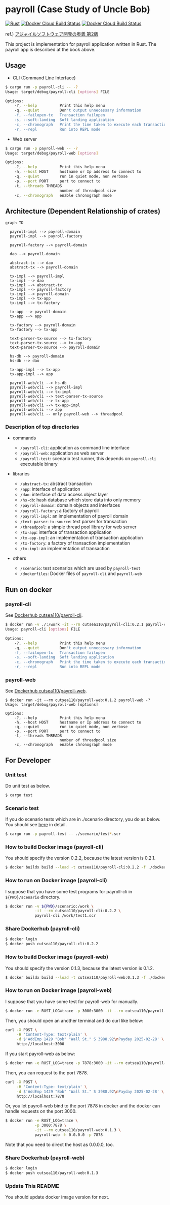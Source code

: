 # payroll (Case Study of Uncle Bob)

[![Rust](https://github.com/cutsea110/payroll/actions/workflows/rust.yml/badge.svg)](https://github.com/cutsea110/payroll/actions/workflows/rust.yml)
[![Docker Cloud Build Status](https://img.shields.io/docker/pulls/cutsea110/payroll-cli?label=payroll-cli&logo=docker)](https://hub.docker.com/repository/docker/cutsea110/payroll-cli/general)
[![Docker Cloud Build Status](https://img.shields.io/docker/pulls/cutsea110/payroll-web?label=payroll-web&logo=docker)](https://hub.docker.com/repository/docker/cutsea110/payroll-web/general)

ref.) [アジャイルソフトウェア開発の奥義 第2版](https://www.amazon.co.jp/dp/4797347783)

This project is implementation for payroll application written in Rust.
The payroll app is described at the book above.

## Usage

* CLI (Command Line Interface)

```bash
$ cargo run -p payroll-cli -- -?
Usage: target/debug/payroll-cli [options] FILE

Options:
    -?, --help          Print this help menu
    -q, --quiet         Don't output unnecessary information
    -f, --failopen-tx   Transaction failopen
    -s, --soft-landing  Soft landing application
    -c, --chronograph   Print the time taken to execute each transaction
    -r, --repl          Run into REPL mode
```

* Web server

```bash
$ cargo run -p payroll-web -- -?
Usage: target/debug/payroll-web [options]

Options:
    -?, --help          Print this help menu
    -h, --host HOST     hostname or Ip address to connect to
    -q, --quiet         run in quiet mode, non verbose
    -p, --port PORT     port to connect to
    -t, --threads THREADS
                        number of threadpool size
    -c, --chronograph   enable chronograph mode
```

## Architecture (Dependent Relationship of crates)

```mermaid
graph TD

  payroll-impl --> payroll-domain
  payroll-impl --> payroll-factory

  payroll-factory --> payroll-domain

  dao --> payroll-domain

  abstract-tx --> dao
  abstract-tx --> payroll-domain

  tx-impl --> payroll-impl
  tx-impl --> dao
  tx-impl --> abstract-tx
  tx-impl --> payroll-factory
  tx-impl --> payroll-domain
  tx-impl --> tx-app
  tx-impl --> tx-factory

  tx-app --> payroll-domain
  tx-app --> app

  tx-factory --> payroll-domain
  tx-factory --> tx-app

  text-parser-tx-source --> tx-factory
  text-parser-tx-source --> tx-app
  text-parser-tx-source --> payroll-domain

  hs-db --> payroll-domain
  hs-db --> dao
  
  tx-app-impl --> tx-app
  tx-app-impl --> app

  payroll-web/cli --> hs-db
  payroll-web/cli --> payroll-impl
  payroll-web/cli --> tx-impl
  payroll-web/cli --> text-parser-tx-source
  payroll-web/cli --> tx-app
  payroll-web/cli --> tx-app-impl
  payroll-web/cli --> app
  payroll-web/cli -- only payroll-web --> threadpool
```

### Description of top directories

- commands
  - `/payroll-cli`: application as command line interface
  - `/payroll-web`:  application as web server
  - `/payroll-test`: scenario test runner, this depends on `payroll-cli` executable binary

- libraries
  - `/abstract-tx`: abstract transaction
  - `/app`: interface of application
  - `/dao`: interface of data access object layer
  - `/hs-db`: hash database which store data into only memory
  - `/payroll-domain`: domain objects and interfaces
  - `/payroll-factory`: a factory of payroll
  - `/payroll-impl`: an implementation of payroll domain
  - `/text-parser-tx-source`: text parser for transaction
  - `/threadpool`: a simple thread pool library for web server
  - `/tx-app`: interface of transaction application
  - `/tx-app-impl`: an implementation of transaction application
  - `/tx-factory`: a factory of transaction implementation
  - `/tx-impl`: an implementation of transaction

- others
  - `/scenario`: test scenarios which are used by `payroll-test`
  - `/dockerfiles`: Docker files of `payroll-cli` and `payroll-web`

## Run on docker

### payroll-cli

See [Dockerhub cutsea110/payroll-cli](https://hub.docker.com/repository/docker/cutsea110/payroll-cli).

```bash
$ docker run -v ./:/work -it --rm cutsea110/payroll-cli:0.2.1 payroll-cli -?
Usage: payroll-cli [options] FILE

Options:
    -?, --help          Print this help menu
    -q, --quiet         Don't output unnecessary information
    -f, --failopen-tx   Transaction failopen
    -s, --soft-landing  Soft landing application
    -c, --chronograph   Print the time taken to execute each transaction
    -r, --repl          Run into REPL mode
```

### payroll-web

See [Dockerhub cutsea110/payroll-web](https://hub.docker.com/repository/docker/cutsea110/payroll-web).

```
$ docker run -it --rm cutsea110/payroll-web:0.1.2 payroll-web -?
Usage: target/debug/payroll-web [options]

Options:
    -?, --help          Print this help menu
    -h, --host HOST     hostname or Ip address to connect to
    -q, --quiet         run in quiet mode, non verbose
    -p, --port PORT     port to connect to
    -t, --threads THREADS
                        number of threadpool size
    -c, --chronograph   enable chronograph mode
```

## For Developer

### Unit test

Do unit test as below.

```bash
$ cargo test
```

### Scenario test

If you do scenario tests which are in ./scenario directory, you do as below.
You should see [here](payroll-test/README.md) in detail.

```bash
$ cargo run -p payroll-test -- ./scenario/test*.scr
```

### How to build Docker image (payroll-cli)

You should specify the version 0.2.2, because the latest version is 0.2.1.

```bash
$ docker buildx build --load -t cutsea110/payroll-cli:0.2.2 -f ./dockerfiles/Dockerfile.cli .
```
### How to run on Docker image (payroll-cli)

I suppose that you have some test programs for payroll-cli in `${PWD}/scenario` directory.

```bash
$ docker run -v ${PWD}/scenario:/work \
             -it --rm cutsea110/payroll-cli:0.2.2 \
             payroll-cli /work/test1.scr
```

### Share Dockerhub (payroll-cli)

```bash
$ docker login
$ docker push cutsea110/payroll-cli:0.2.2
```

### How to build Docker image (payroll-web)

You should specify the version 0.1.3, because the latest version is 0.1.2.

```bash
$ docker buildx build --load -t cutsea110/payroll-web:0.1.3 -f ./dockerfiles/Dockerfile.web .
```
### How to run on Docker image (payroll-web)

I suppose that you have some test for payroll-web for manually.

```bash
$ docker run -e RUST_LOG=trace -p 3000:3000 -it --rm cutsea110/payroll-web:0.1.3
```

Then, you should open an another terminal and do curl like below:

```bash
curl -X POST \
     -H 'Content-Type: text/plain' \
     -d $'AddEmp 1429 "Bob" "Wall St." S 3988.92\nPayday 2025-02-28' \
     http://localhost:3000
```

If you start payroll-web as below:

```bash
$ docker run -e RUST_LOG=trace -p 7878:3000 -it --rm cutsea110/payroll-web:0.1.3
```

Then, you can request to the port 7878.

```bash
curl -X POST \
     -H 'Content-Type: text/plain' \
     -d $'AddEmp 1429 "Bob" "Wall St." S 3988.92\nPayday 2025-02-28' \
     http://localhost:7878
```

Or, you let payroll-web bind to the port 7878 in docker and the docker can handle requests on the port 3000.

```bash
$ docker run -e RUST_LOG=trace \
             -p 3000:7878 \
             -it --rm cutsea110/payroll-web:0.1.3 \
             payroll-web -h 0.0.0.0 -p 7878
```

Note that you need to direct the host as 0.0.0.0, too.


### Share Dockerhub (payroll-web)

```bash
$ docker login
$ docker push cutsea110/payroll-web:0.1.3
```

### Update This README

You should update docker image version for next.
